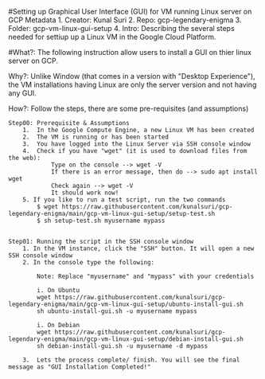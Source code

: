 #Setting up Graphical User Interface (GUI) for VM running Linux server on GCP
	Metadata
		1.	Creator:	Kunal Suri
		2.	Repo:		gcp-legendary-enigma
		3. 	Folder:		gcp-vm-linux-gui-setup
		4. 	Intro:		Describing the several steps needed for settiup up a Linux VM in the Google Cloud Platform.
		

#What?:	
The following instruction allow users to install a GUI on thier linux server on GCP. 

Why?:	Unlike Window (that comes in a version with "Desktop Experience"), the VM installations having Linux are only the server version and not having any GUI.

How?:	Follow the steps, there are some pre-requisites (and assumptions)

	Step00:	Prerequisite & Assumptions
		1.	In the Google Compute Engine, a new Linux VM has been created
		2.	The VM is running or has been started 
		3. 	You have logged into the Linux Server via SSH console window 
		4. 	Check if you have "wget" (it is used to download files from the web): 
				Type on the console --> wget -V
				If there is an error message, then do --> sudo apt install wget
				Check again --> wget -V
				It should work now!
		5. If you like to run a test script, run the two commands
			$ wget https://raw.githubusercontent.com/kunalsuri/gcp-legendary-enigma/main/gcp-vm-linux-gui-setup/setup-test.sh
			$ sh setup-test.sh myusername mypass
		
		
	Step01: Running the script in the SSH console window
		1. In the VM instance, click the "SSH" button. It will open a new SSH console window
		2. In the console type the following:
			
			Note: Replace "myusername" and "mypass" with your credentials
			
			i. On Ubuntu 
			wget https://raw.githubusercontent.com/kunalsuri/gcp-legendary-enigma/main/gcp-vm-linux-gui-setup/ubuntu-install-gui.sh
			sh ubuntu-install-gui.sh -u myusername mypass
			
			i. On Debian
			wget https://raw.githubusercontent.com/kunalsuri/gcp-legendary-enigma/main/gcp-vm-linux-gui-setup/debian-install-gui.sh
			sh debian-install-gui.sh -u myusername -d mypass
			
		3.	Lets the process complete/ finish. You will see the final message as "GUI Installation Completed!"
